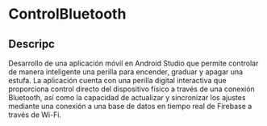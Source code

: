 # ControlBluetooth 
## Descripc
Desarrollo de una aplicación móvil en Android Studio que permite controlar de manera inteligente una perilla para encender, graduar y apagar una estufa. La aplicación cuenta con una perilla digital interactiva que proporciona control directo del dispositivo físico a través de una conexión Bluetooth, así como la capacidad de actualizar y sincronizar los ajustes mediante una conexión a una base de datos en tiempo real de Firebase a través de Wi-Fi.
